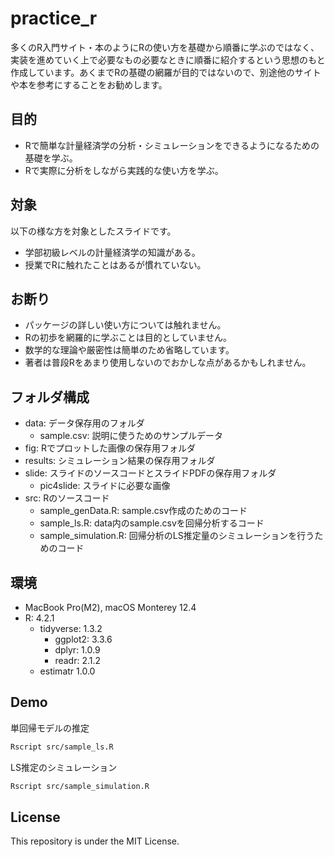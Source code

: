 # practice_r
多くのR入門サイト・本のようにRの使い方を基礎から順番に学ぶのではなく、実装を進めていく上で必要なもの必要なときに順番に紹介するという思想のもと作成しています。あくまでRの基礎の網羅が目的ではないので、別途他のサイトや本を参考にすることをお勧めします。


## 目的
- Rで簡単な計量経済学の分析・シミュレーションをできるようになるための基礎を学ぶ。
- Rで実際に分析をしながら実践的な使い方を学ぶ。


## 対象
以下の様な方を対象としたスライドです。
- 学部初級レベルの計量経済学の知識がある。
- 授業でRに触れたことはあるが慣れていない。


## お断り
- パッケージの詳しい使い方については触れません。
- Rの初歩を網羅的に学ぶことは目的としていません。
- 数学的な理論や厳密性は簡単のため省略しています。
- 著者は普段Rをあまり使用しないのでおかしな点があるかもしれません。

## フォルダ構成
- data: データ保存用のフォルダ
    - sample.csv: 説明に使うためのサンプルデータ
- fig: Rでプロットした画像の保存用フォルダ
- results: シミュレーション結果の保存用フォルダ
- slide: スライドのソースコードとスライドPDFの保存用フォルダ
    - pic4slide: スライドに必要な画像
- src: Rのソースコード
    - sample_genData.R: sample.csv作成のためのコード
    - sample_ls.R: data内のsample.csvを回帰分析するコード
    - sample_simulation.R: 回帰分析のLS推定量のシミュレーションを行うためのコード

## 環境
- MacBook Pro(M2), macOS Monterey 12.4
- R: 4.2.1
    - tidyverse: 1.3.2
        - ggplot2: 3.3.6
        - dplyr: 1.0.9
        - readr: 2.1.2
    - estimatr 1.0.0

## Demo
単回帰モデルの推定
```bash
Rscript src/sample_ls.R
```
LS推定のシミュレーション
```bash
Rscript src/sample_simulation.R
```

## License
This repository is under the MIT License.
